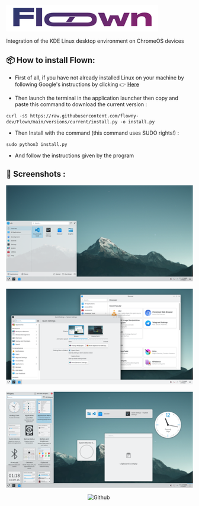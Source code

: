 ![logo](/img/logo.png)

Integration of the KDE Linux desktop environment on ChromeOS devices

## 📦 How to install Flown:

- First of all, if you have not already installed Linux on your machine by following Google's instructions by clicking 👉 [Here](https://support.google.com/chromebook/answer/9145439?hl=fr)

- Then launch the terminal in the application launcher then copy and paste this command to download the current version :
```
curl -sS https://raw.githubusercontent.com/flowny-dev/Flown/main/versions/current/install.py -o install.py
```
- Then Install with the command (this command uses SUDO rights!) :
```
sudo python3 install.py
```
- And follow the instructions given by the program
  
## 📸 Screenshots :

![logo](/img/Desktop.png)
<br>
<br>
![logo](/img/Applications.png)
<br>
<br>
![logo](/img/KDEWidget.png)


<div style="text-align: center;">
  <a target="_blank"><img alt='Github' src='https://img.shields.io/badge/Currently_under development-100000?style=for-the-badge&logo=Github&logoColor=FFFFFF&labelColor=181818&color=181818'/></a> <a target="_blank"><img alt='' src='https://img.shields.io/badge/MADE_BY NICKNAME-100000?style=for-the-badge&logo=&logoColor=FFFFFF&labelColor=181818&color=181818'/></a>
</div>
